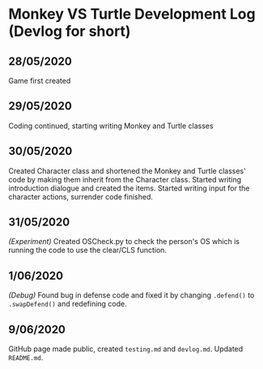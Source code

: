 # Monkey VS Turtle Development Log (Devlog for short)

## 28/05/2020
Game first created

## 29/05/2020
Coding continued, starting writing Monkey and Turtle classes

## 30/05/2020
Created Character class and shortened the Monkey and Turtle classes' code by making them inherit from the Character class.
Started writing introduction dialogue and created the items.
Started writing input for the character actions, surrender code finished.

## 31/05/2020
*(Experiment)* Created OSCheck.py to check the person's OS which is running the code to use the clear/CLS function.

## 1/06/2020
*(Debug)* Found bug in defense code and fixed it by changing `.defend()` to `.swapDefend()` and redefining code.

## 9/06/2020
GitHub page made public, created `testing.md` and `devlog.md`.
Updated `README.md`.
